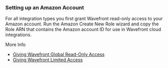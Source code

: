 ### Setting up an Amazon Account


For all integration types you first grant Wavefront read-only access to your Amazon account. Run the Amazon Create New Role wizard and copy the Role ARN that contains the Amazon account ID for use in Wavefront cloud integrations.

More Info

* [Giving Wavefront Global Read-Only Access](https://docs.wavefront.com/integrations_aws_metrics.html#giving-wavefront-global-read-only-access)
* [Giving Wavefront Limited Access](https://docs.wavefront.com/integrations_aws_metrics.html#giving-wavefront-limited-access)

